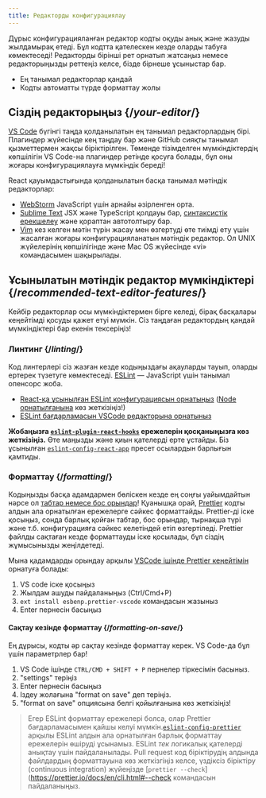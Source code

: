 ```yaml
---
title: Редакторды конфигурациялау
---
```


<Intro>

Дұрыс конфигурацияланған редактор кодты оқуды анық және жазуды жылдамырақ етеді. Бұл кодтта қателескен кезде оларды табуға көмектеседі! Редакторды бірінші рет орнатып жатсаңыз немесе редакторыңызды реттеңіз келсе, бізде бірнеше ұсыныстар бар.

</Intro>

<YouWillLearn>

* Ең танымал редакторлар қандай
* Кодты автоматты түрде форматтау жолы

</YouWillLearn>

## Сіздің редакторыңыз {/*your-editor*/}

[VS Code](https://code.visualstudio.com/) бүгінгі таңда қолданылатын ең танымал редакторлардың бірі. Плагиндер жүйесінде кең таңдау бар және GitHub сияқты танымал қызметтермен жақсы біріктірілген. Төменде тізімделген мүмкіндіктердің көпшілігін VS Code-на плагиндер ретінде қосуға болады, бұл оны жоғары конфигурациялауға мүмкіндік береді!

React қауымдастығында қолданылатын басқа танымал мәтіндік редакторлар:

* [WebStorm](https://www.jetbrains.com/webstorm/) JavaScript үшін арнайы әзірленген орта.
* [Sublime Text](https://www.sublimetext.com/) JSX және TypeScript қолдауы бар, [синтаксистік ерекшелеу](https://stackoverflow.com/a/70960574/458193) және қораптан автотолтыру бар.
* [Vim](https://www.vim.org/) кез келген мәтін түрін жасау мен өзгертуді өте тиімді ету үшін жасалған жоғары конфигурацияланатын мәтіндік редактор. Ол UNIX жүйелерінің көпшілігінде және Mac OS жүйесінде «vi» командасымен шақырылады.

## Ұсынылатын мәтіндік редактор мүмкіндіктері {/*recommended-text-editor-features*/}

Кейбір редакторлар осы мүмкіндіктермен бірге келеді, бірақ басқалары кеңейтімді қосуды қажет етуі мүмкін. Сіз таңдаған редактордың қандай мүмкіндіктері бар екенін тексеріңіз!

### Линтинг {/*linting*/}

Код линтерлері сіз жазған кезде кодыңыздағы ақауларды тауып, оларды ертерек түзетуге көмектеседі. [ESLint](https://eslint.org/) — JavaScript үшін танымал опенсорс жоба.

* [React-қа ұсынылған ESLint конфигурациясын орнатыңыз](https://www.npmjs.com/package/eslint-config-react-app) ([Node орнатылғанына](https://nodejs.org/en/download/current/) көз жеткізіңіз!)
* [ESLint бағдарламасын VSCode редакторына орнатыныз](https://marketplace.visualstudio.com/items?itemName=dbaeumer.vscode-eslint)

**Жобаңызға [`eslint-plugin-react-hooks`](https://www.npmjs.com/package/eslint-plugin-react-hooks) ережелерін қосқаныңызға көз жеткізіңіз.** Өте маңызды және қиын қателерді ерте ұстайды. Біз ұсынылған [`eslint-config-react-app`](https://www.npmjs.com/package/eslint-config-react-app) пресет осылардын барлығын қамтиды.

### Форматтау {/*formatting*/}

Кодыңызды басқа адамдармен бөліскен кезде ең соңғы уайымдайтын нәрсе ол [табтар немесе бос орындар](https://www.google.com/search?q=tabs+vs+spaces)! Қуанышқа орай, [Prettier](https://prettier.io/) кодты алдын ала орнатылған ережелерге сәйкес форматтайды. Prettier-ді іске қосыңыз, сонда барлық қойған табтар, бос орындар, тырнақша түрі және т.б. конфигурацияға сәйкес келетіндей етіп өзгертіледі. Prettier файлды сақтаған кезде форматтауды іске қосылады, бұл сіздің жұмысынызды жеңілдетеді.

Мына қадамдарды орындау арқылы [VSCode ішінде Prettier кеңейтімін](https://marketplace.visualstudio.com/items?itemName=esbenp.prettier-vscode) орнатуға болады:

1. VS code іске қосыңыз
2. Жылдам ашуды пайдаланыңыз (Ctrl/Cmd+P)
3. `ext install esbenp.prettier-vscode` командасын жазыныз
4. Enter пернесін басыңыз

#### Сақтау кезінде форматтау {/*formatting-on-save*/}

Ең дұрысы, кодты әр сақтау кезінде форматтау керек. VS Code-да бұл үшін параметрлер бар!

1. VS Code iшінде `CTRL/CMD + SHIFT + P` пернелер тіркесімін басыныз.
2. "settings" теріңіз
3. Enter пернесін басыңыз
4. Іздеу жолағына "format on save" деп теріңіз.
5. "format on save" опциясына белгі қойылғанына көз жеткізіңіз!

> Егер ESLint форматтау ережелері болса, олар Prettier бағдарламасымен қайшы келуі мүмкін.[`eslint-config-prettier`](https://github.com/prettier/eslint-config-prettier) арқылы ESLint алдын ала орнатылған барлық форматтау ережелерін өшіруді ұсынамыз. ESLint *тек* логикалық қателерді анықтау үшін пайдаланылады. Pull request код біріктірудің алдында файлдардың форматтауына көз жеткізгіңіз келсе, үздіксіз біріктіру (continuous integration) жүйеңізде [`prettier --check`](https://prettier.io/docs/en/cli.html#--check командасын пайдаланыңыз.
